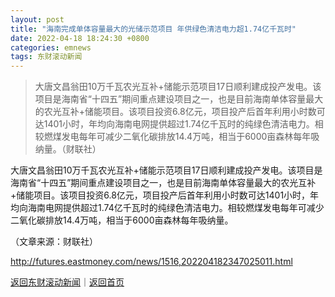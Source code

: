 ```yaml
---
layout: post
title: "海南完成单体容量最大的光储示范项目 年供绿色清洁电力超1.74亿千瓦时"
date: 2022-04-18 18:24:30 +0800
categories: emnews
tags: 东财滚动新闻
---
```

> 大唐文昌翁田10万千瓦农光互补+储能示范项目17日顺利建成投产发电。该项目是海南省“十四五”期间重点建设项目之一，也是目前海南单体容量最大的农光互补+储能项目。该项目投资6.8亿元，项目投产后首年利用小时数可达1401小时，年均向海南电网提供超过1.74亿千瓦时的纯绿色清洁电力。相较燃煤发电每年可减少二氧化碳排放14.4万吨，相当于6000亩森林每年吸纳量。（财联社）

<p>大唐文昌翁田10万千瓦农光互补+储能示范项目17日顺利建成投产发电。该项目是海南省“十四五”期间重点建设项目之一，也是目前海南单体容量最大的农光互补+储能项目。该项目投资6.8亿元，项目投产后首年利用小时数可达1401小时，年均向海南电网提供超过1.74亿千瓦时的纯绿色清洁电力。相较燃煤发电每年可减少二氧化碳排放14.4万吨，相当于6000亩森林每年吸纳量。</p><p class="em_media">（文章来源：财联社）</p>

<http://futures.eastmoney.com/news/1516,202204182347025011.html>

[返回东财滚动新闻](//finews.withounder.com/emnews/)｜[返回首页](//finews.withounder.com/)